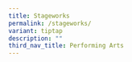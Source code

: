 ```yaml
---
title: Stageworks
permalink: /stageworks/
variant: tiptap
description: ""
third_nav_title: Performing Arts
---
```

